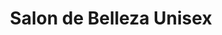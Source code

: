 ---
title: "Salon de Belleza Unisex"
url: /santa-cruz-de-la-sierra/salon-de-belleza-unisex/
shop: Kosmetik
---